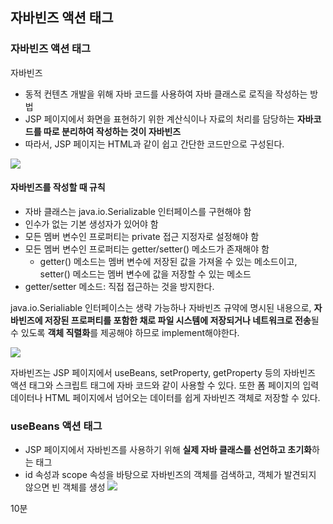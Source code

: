 ## 자바빈즈 액션 태그

### 자바빈즈 액션 태그

자바빈즈

- 동적 컨텐츠 개발을 위해 자바 코드를 사용하여 자바 클래스로 로직을 작성하는 방법
- JSP 페이지에서 화면을 표현하기 위한 계산식이나 자료의 처리를 담당하는 **자바코드를 따로 분리하여 작성하는 것이 자바빈즈**
- 따라서, JSP 페이지는 HTML과 같이 쉽고 간단한 코드만으로 구성된다.

![](https://i.imgur.com/GXXqG9X.png)

#### 자바빈즈를 작성할 때 규칙

- 자바 클래스는 java.io.Serializable 인터페이스를 구현해야 함
- 인수가 없는 기본 생성자가 있어야 함
- 모든 멤버 변수인 프로퍼티는 private 접근 지정자로 설정해야 함
- 모든 멤버 변수인 프로퍼티는 getter/setter() 메소드가 존재해야 함
  - getter() 메소드는 멤버 변수에 저장된 값을 가져올 수 있는 메소드이고, setter() 메소드는 멤버 변수에 값을 저장할 수 있는 메소드
- getter/setter 메소드: 직접 접근하는 것을 방지한다.

java.io.Serialiable 인터페이스는 생략 가능하나 자바빈즈 규약에 명시된 내용으로, **자바빈즈에 저장된 프로퍼티를 포함한 채로 파일 시스템에 저장되거나 네트워크로 전송**될 수 있도록 **객체 직렬화**를 제공해야 하므로 implement해야한다.

![](https://i.imgur.com/irPtx81.png)

자바빈즈는 JSP 페이지에서 useBeans, setProperty, getProperty 등의 자바빈즈 액션 태그와 스크립트 태그에 자바 코드와 같이 사용할 수 있다. 또한 폼 페이지의 입력 데이터나 HTML 페이지에서 넘어오는 데이터를 쉽게 자바빈즈 객체로 저장할 수 있다.

### useBeans 액션 태그

- JSP 페이지에서 자바빈즈를 사용하기 위해 **실제 자바 클래스를 선언하고 초기화**하는 태그
- id 속성과 scope 속성을 바탕으로 자바빈즈의 객체를 검색하고, 객체가 발견되지 않으면 빈 객체를 생성
  ![](https://i.imgur.com/f7hIVu1.png)

10분
